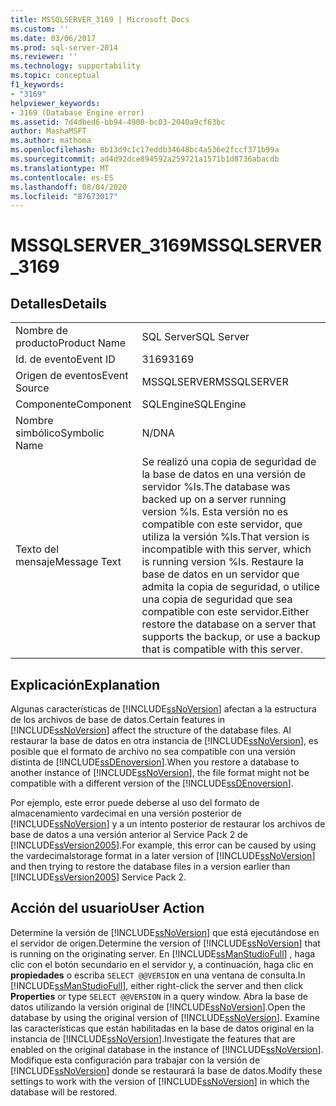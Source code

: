 ```yaml
---
title: MSSQLSERVER_3169 | Microsoft Docs
ms.custom: ''
ms.date: 03/06/2017
ms.prod: sql-server-2014
ms.reviewer: ''
ms.technology: supportability
ms.topic: conceptual
f1_keywords:
- "3169"
helpviewer_keywords:
- 3169 (Database Engine error)
ms.assetid: 7d4dbed6-bb94-4908-bc03-2040a9cf63bc
author: MashaMSFT
ms.author: mathoma
ms.openlocfilehash: 8b13d9c1c17eddb34648bc4a536e2fccf371b99a
ms.sourcegitcommit: ad4d92dce894592a259721a1571b1d8736abacdb
ms.translationtype: MT
ms.contentlocale: es-ES
ms.lasthandoff: 08/04/2020
ms.locfileid: "87673017"
---
```

# <a name="mssqlserver_3169"></a><span data-ttu-id="d0028-102">MSSQLSERVER_3169</span><span class="sxs-lookup"><span data-stu-id="d0028-102">MSSQLSERVER_3169</span></span>
    
## <a name="details"></a><span data-ttu-id="d0028-103">Detalles</span><span class="sxs-lookup"><span data-stu-id="d0028-103">Details</span></span>  
  
|||  
|-|-|  
|<span data-ttu-id="d0028-104">Nombre de producto</span><span class="sxs-lookup"><span data-stu-id="d0028-104">Product Name</span></span>|<span data-ttu-id="d0028-105">SQL Server</span><span class="sxs-lookup"><span data-stu-id="d0028-105">SQL Server</span></span>|  
|<span data-ttu-id="d0028-106">Id. de evento</span><span class="sxs-lookup"><span data-stu-id="d0028-106">Event ID</span></span>|<span data-ttu-id="d0028-107">3169</span><span class="sxs-lookup"><span data-stu-id="d0028-107">3169</span></span>|  
|<span data-ttu-id="d0028-108">Origen de eventos</span><span class="sxs-lookup"><span data-stu-id="d0028-108">Event Source</span></span>|<span data-ttu-id="d0028-109">MSSQLSERVER</span><span class="sxs-lookup"><span data-stu-id="d0028-109">MSSQLSERVER</span></span>|  
|<span data-ttu-id="d0028-110">Componente</span><span class="sxs-lookup"><span data-stu-id="d0028-110">Component</span></span>|<span data-ttu-id="d0028-111">SQLEngine</span><span class="sxs-lookup"><span data-stu-id="d0028-111">SQLEngine</span></span>|  
|<span data-ttu-id="d0028-112">Nombre simbólico</span><span class="sxs-lookup"><span data-stu-id="d0028-112">Symbolic Name</span></span>|<span data-ttu-id="d0028-113">N/D</span><span class="sxs-lookup"><span data-stu-id="d0028-113">NA</span></span>|  
|<span data-ttu-id="d0028-114">Texto del mensaje</span><span class="sxs-lookup"><span data-stu-id="d0028-114">Message Text</span></span>|<span data-ttu-id="d0028-115">Se realizó una copia de seguridad de la base de datos en una versión de servidor %ls.</span><span class="sxs-lookup"><span data-stu-id="d0028-115">The database was backed up on a server running version %ls.</span></span> <span data-ttu-id="d0028-116">Esta versión no es compatible con este servidor, que utiliza la versión %ls.</span><span class="sxs-lookup"><span data-stu-id="d0028-116">That version is incompatible with this server, which is running version %ls.</span></span> <span data-ttu-id="d0028-117">Restaure la base de datos en un servidor que admita la copia de seguridad, o utilice una copia de seguridad que sea compatible con este servidor.</span><span class="sxs-lookup"><span data-stu-id="d0028-117">Either restore the database on a server that supports the backup, or use a backup that is compatible with this server.</span></span>|  
  
## <a name="explanation"></a><span data-ttu-id="d0028-118">Explicación</span><span class="sxs-lookup"><span data-stu-id="d0028-118">Explanation</span></span>  
 <span data-ttu-id="d0028-119">Algunas características de [!INCLUDE[ssNoVersion](../../includes/ssnoversion-md.md)] afectan a la estructura de los archivos de base de datos.</span><span class="sxs-lookup"><span data-stu-id="d0028-119">Certain features in [!INCLUDE[ssNoVersion](../../includes/ssnoversion-md.md)] affect the structure of the database files.</span></span> <span data-ttu-id="d0028-120">Al restaurar la base de datos en otra instancia de [!INCLUDE[ssNoVersion](../../includes/ssnoversion-md.md)], es posible que el formato de archivo no sea compatible con una versión distinta de [!INCLUDE[ssDEnoversion](../../includes/ssdenoversion-md.md)].</span><span class="sxs-lookup"><span data-stu-id="d0028-120">When you restore a database to another instance of [!INCLUDE[ssNoVersion](../../includes/ssnoversion-md.md)], the file format might not be compatible with a different version of the [!INCLUDE[ssDEnoversion](../../includes/ssdenoversion-md.md)].</span></span>  
  
 <span data-ttu-id="d0028-121">Por ejemplo, este error puede deberse al uso del formato de almacenamiento vardecimal en una versión posterior de [!INCLUDE[ssNoVersion](../../includes/ssnoversion-md.md)] y a un intento posterior de restaurar los archivos de base de datos a una versión anterior al Service Pack 2 de [!INCLUDE[ssVersion2005](../../includes/ssversion2005-md.md)].</span><span class="sxs-lookup"><span data-stu-id="d0028-121">For example, this error can be caused by using the vardecimalstorage format in a later version of [!INCLUDE[ssNoVersion](../../includes/ssnoversion-md.md)] and then trying to restore the database files in a version earlier than [!INCLUDE[ssVersion2005](../../includes/ssversion2005-md.md)] Service Pack 2.</span></span>  
  
## <a name="user-action"></a><span data-ttu-id="d0028-122">Acción del usuario</span><span class="sxs-lookup"><span data-stu-id="d0028-122">User Action</span></span>  
 <span data-ttu-id="d0028-123">Determine la versión de [!INCLUDE[ssNoVersion](../../includes/ssnoversion-md.md)] que está ejecutándose en el servidor de origen.</span><span class="sxs-lookup"><span data-stu-id="d0028-123">Determine the version of [!INCLUDE[ssNoVersion](../../includes/ssnoversion-md.md)] that is running on the originating server.</span></span> <span data-ttu-id="d0028-124">En [!INCLUDE[ssManStudioFull](../../includes/ssmanstudiofull-md.md)] , haga clic con el botón secundario en el servidor y, a continuación, haga clic en **propiedades** o escriba `SELECT @@VERSION` en una ventana de consulta.</span><span class="sxs-lookup"><span data-stu-id="d0028-124">In [!INCLUDE[ssManStudioFull](../../includes/ssmanstudiofull-md.md)], either right-click the server and then click **Properties** or type `SELECT @@VERSION` in a query window.</span></span> <span data-ttu-id="d0028-125">Abra la base de datos utilizando la versión original de [!INCLUDE[ssNoVersion](../../includes/ssnoversion-md.md)].</span><span class="sxs-lookup"><span data-stu-id="d0028-125">Open the database by using the original version of [!INCLUDE[ssNoVersion](../../includes/ssnoversion-md.md)].</span></span> <span data-ttu-id="d0028-126">Examine las características que están habilitadas en la base de datos original en la instancia de [!INCLUDE[ssNoVersion](../../includes/ssnoversion-md.md)].</span><span class="sxs-lookup"><span data-stu-id="d0028-126">Investigate the features that are enabled on the original database in the instance of [!INCLUDE[ssNoVersion](../../includes/ssnoversion-md.md)].</span></span> <span data-ttu-id="d0028-127">Modifique esta configuración para trabajar con la versión de [!INCLUDE[ssNoVersion](../../includes/ssnoversion-md.md)] donde se restaurará la base de datos.</span><span class="sxs-lookup"><span data-stu-id="d0028-127">Modify these settings to work with the version of [!INCLUDE[ssNoVersion](../../includes/ssnoversion-md.md)] in which the database will be restored.</span></span>  
  
  
